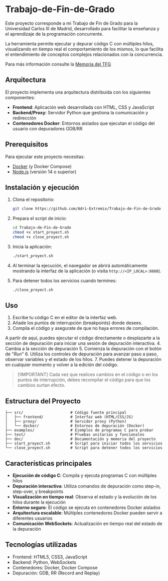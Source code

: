 # Trabajo-de-Fin-de-Grado

Este proyecto corresponde a mi Trabajo de Fin de Grado para la Universidad Carlos III de Madrid, desarrollado para facilitar la enseñanza y el aprendizaje de la programación concurrente.

La herramienta permite ejecutar y depurar código C con múltiples hilos, visualizando en tiempo real el comportamiento de los mismos, lo que facilita el entendimiento de conceptos complejos relacionados con la concurrencia.

Para más información consulte la [Memoria del TFG](./doc/build/report.pdf)

## Arquitectura

El proyecto implementa una arquitectura distribuida con los siguientes componentes:

- **Frontend**: Aplicación web desarrollada con HTML, CSS y JavaScript
- **Backend/Proxy**: Servidor Python que gestiona la comunicación y redirección
- **Contenedores Docker**: Entornos aislados que ejecutan el código del usuario con depuradores GDB/RR

## Prerequisitos

Para ejecutar este proyecto necesitas:

- [Docker](https://www.docker.com/get-started) (y Docker Compose)
- [Node.js](https://nodejs.org/) (versión 14 o superior)

## Instalación y ejecución

1. Clona el repositorio:

    ```sh
    git clone https://github.com/Adri-Extremix/Trabajo-de-Fin-de-Grado
    ```

2. Prepara el script de inicio:

    ```sh
    cd Trabajo-de-Fin-de-Grado
    chmod +x start_proyect.sh
    chmod +x close_proyect.sh
    ```

3. Inicia la aplicación:

    ```sh
    ./start_proyect.sh
    ```

4. Al terminar la ejecución, el navegador se abrirá automáticamente mostrando la interfaz de la aplicación (o visita `http://<IP_LOCAL>:8080`).

5. Para detener todos los servicios cuando termines:

    ```sh
    ./close_proyect.sh
    ```
    
## Uso

1. Escribe tu código C en el editor de la interfaz web.
2. Añade los puntos de interrupción (breakpoints) donde desees.
3. Compila el código y asegurate de que no haya errores de compilación.

A partir de aquí, puedes ejecutar el código directamente o desplazarte a la sección de depuración para iniciar una sesión de depuración interactiva.
4. Cambia a la sección de depuración
5. Comienza la depuración con el botón de "*Run*"
6. Utiliza los controles de depuración para avanzar paso a paso, observar variables y el estado de los hilos.
7. Puedes detener la depuración en cualquier momento y volver a la edición del código.

> [!IMPORTANT] Cada vez que realices cambios en el código o en los puntos de interrupción, debes recompilar el código para que los cambios surtan efecto.

## Estructura del Proyecto

```
├── src/                     # Código fuente principal
│   ├── frontend/            # Interfaz web (HTML/CSS/JS)
│   ├── proxy/               # Servidor proxy (Python)
│   └── docker/              # Entornos de depuración (Docker)
├── examples/                # Ejemplos de programas C para probar
├── test/                    # Pruebas unitarias y funcionales
├── doc/                     # Documentación y memoria del proyecto
├── start_proyect.sh         # Script para iniciar todos los servicios
└── close_proyect.sh         # Script para detener todos los servicios
```

## Características principales

- **Ejecución de código C**: Compila y ejecuta programas C con múltiples hilos
- **Depuración interactiva**: Utiliza comandos de depuración como step-in, step-over, y breakpoints
- **Visualización en tiempo real**: Observa el estado y la evolución de los hilos durante la ejecución
- **Entorno seguro**: El código se ejecuta en contenedores Docker aislados
- **Arquitectura escalable**: Múltiples contenedores Docker pueden servir a diferentes usuarios
- **Comunicación WebSockets**: Actualización en tiempo real del estado de la depuración

## Tecnologías utilizadas

- Frontend: HTML5, CSS3, JavaScript
- Backend: Python, WebSockets
- Contenedores: Docker, Docker Compose
- Depuración: GDB, RR (Record and Replay)
